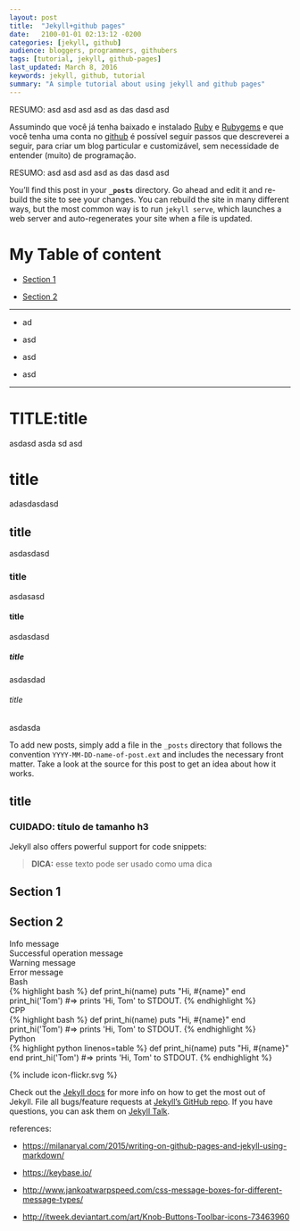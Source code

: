 ```yaml
---
layout: post
title:  "Jekyll+github pages"
date:   2100-01-01 02:13:12 -0200
categories: [jekyll, github]
audience: bloggers, programmers, githubers
tags: [tutorial, jekyll, github-pages]
last_updated: March 8, 2016
keywords: jekyll, github, tutorial
summary: "A simple tutorial about using jekyll and github pages"
---
```


<div class="objectives">RESUMO: asd asd asd asd as das dasd asd</div>

Assumindo que você já tenha baixado e instalado [Ruby](https://www.ruby-lang.org/pt/documentation/installation/) e [Rubygems](https://rubygems.org/pages/download) e que você tenha uma conta no [github](https://github.com/) é possível seguir passos que descreverei a seguir, para criar um blog particular e customizável, sem necessidade de entender (muito) de programação. 


<div class="summary">RESUMO: asd asd asd asd as das dasd asd</div>

You’ll find this post in your **`_posts`** directory. Go ahead and edit it and re-build the site to see your changes. You can rebuild the site in many different ways, but the most common way is to run `jekyll serve`, which launches a web server and auto-regenerates your site when a file is updated.



# My Table of content 

- [Section 1](#id-section1)

- [Section 2](#id-section2)
---

* ad

* asd

* asd

* asd

---

# TITLE:title

asdasd asda sd asd

# title

adasdasdasd

## title

asdasdasd

### title

asdasasd

#### title

asdasdasd

##### title

asdasdad

###### title

asdasda 


To add new posts, simply add a file in the `_posts` directory that follows the convention `YYYY-MM-DD-name-of-post.ext` and includes the necessary front matter. Take a look at the source for this post to get an idea about how it works.


## title


### CUIDADO: título de tamanho h3


Jekyll also offers powerful support for code snippets:

> **DICA:** esse texto pode ser usado como uma dica

 <div id='id-section1'/> 

## Section 1 

<div id='id-section2'/> 

## Section 2

<div class="info">Info message</div>

<div class="success">Successful operation message</div>

<div class="warning">Warning message</div>

<div class="error">Error message</div>



<div class="bash">Bash</div>
{% highlight bash %}
def print_hi(name)
  puts "Hi, #{name}"
end
print_hi('Tom')
#=> prints 'Hi, Tom' to STDOUT.
{% endhighlight %}


<div class="cpp">CPP</div>
{% highlight bash %}
def print_hi(name)
  puts "Hi, #{name}"
end
print_hi('Tom')
#=> prints 'Hi, Tom' to STDOUT.
{% endhighlight %}


<div class="python">Python</div>
{% highlight python linenos=table %}
def print_hi(name)
  puts "Hi, #{name}"
end
print_hi('Tom')
#=> prints 'Hi, Tom' to STDOUT.
{% endhighlight %}

{% include icon-flickr.svg %}

Check out the [Jekyll docs][jekyll-docs] for more info on how to get the most out of Jekyll. File all bugs/feature requests at [Jekyll’s GitHub repo][jekyll-gh]. If you have questions, you can ask them on [Jekyll Talk][jekyll-talk].

references: 

* https://milanaryal.com/2015/writing-on-github-pages-and-jekyll-using-markdown/

* https://keybase.io/

* http://www.jankoatwarpspeed.com/css-message-boxes-for-different-message-types/

* http://itweek.deviantart.com/art/Knob-Buttons-Toolbar-icons-73463960
 


[jekyll-docs]: http://jekyllrb.com/docs/home
[jekyll-gh]:   https://github.com/jekyll/jekyll
[jekyll-talk]: https://talk.jekyllrb.com/
